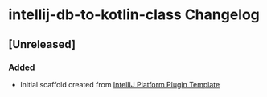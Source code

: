 <!-- Keep a Changelog guide -> https://keepachangelog.com -->

# intellij-db-to-kotlin-class Changelog

## [Unreleased]
### Added
- Initial scaffold created from [IntelliJ Platform Plugin Template](https://github.com/JetBrains/intellij-platform-plugin-template)
